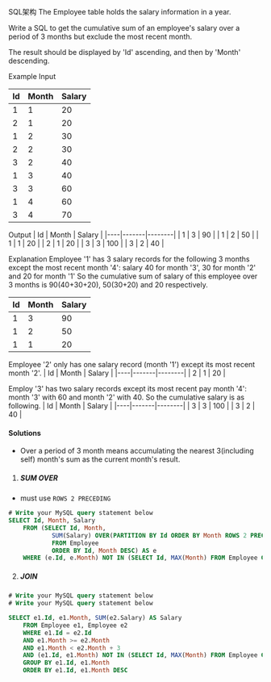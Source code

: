 SQL架构
The Employee table holds the salary information in a year.

Write a SQL to get the cumulative sum of an employee's salary over a period of 3 months but exclude the most recent month.

The result should be displayed by 'Id' ascending, and then by 'Month' descending.

Example
Input

| Id | Month | Salary |
|----|-------|--------|
| 1  | 1     | 20     |
| 2  | 1     | 20     |
| 1  | 2     | 30     |
| 2  | 2     | 30     |
| 3  | 2     | 40     |
| 1  | 3     | 40     |
| 3  | 3     | 60     |
| 1  | 4     | 60     |
| 3  | 4     | 70     |
Output
| Id | Month | Salary |
|----|-------|--------|
| 1  | 3     | 90     |
| 1  | 2     | 50     |
| 1  | 1     | 20     |
| 2  | 1     | 20     |
| 3  | 3     | 100    |
| 3  | 2     | 40     |
 

Explanation
Employee '1' has 3 salary records for the following 3 months except the most recent month '4': salary 40 for month '3', 30 for month '2' and 20 for month '1'
So the cumulative sum of salary of this employee over 3 months is 90(40+30+20), 50(30+20) and 20 respectively.

| Id | Month | Salary |
|----|-------|--------|
| 1  | 3     | 90     |
| 1  | 2     | 50     |
| 1  | 1     | 20     |
Employee '2' only has one salary record (month '1') except its most recent month '2'.
| Id | Month | Salary |
|----|-------|--------|
| 2  | 1     | 20     |
 

Employ '3' has two salary records except its most recent pay month '4': month '3' with 60 and month '2' with 40. So the cumulative salary is as following.
| Id | Month | Salary |
|----|-------|--------|
| 3  | 3     | 100    |
| 3  | 2     | 40     |


#### Solutions

- Over a period of 3 month means accumulating the nearest 3(including self) month's sum as the current month's result.

1. ##### SUM OVER

- must use `ROWS 2 PRECEDING`

```sql
# Write your MySQL query statement below
SELECT Id, Month, Salary
    FROM (SELECT Id, Month, 
            SUM(Salary) OVER(PARTITION BY Id ORDER BY Month ROWS 2 PRECEDING) AS Salary
            FROM Employee
            ORDER BY Id, Month DESC) AS e
    WHERE (e.Id, e.Month) NOT IN (SELECT Id, MAX(Month) FROM Employee GROUP BY Id)
```


2. ##### JOIN

```sql
# Write your MySQL query statement below
# Write your MySQL query statement below

SELECT e1.Id, e1.Month, SUM(e2.Salary) AS Salary
    FROM Employee e1, Employee e2
    WHERE e1.Id = e2.Id
    AND e1.Month >= e2.Month
    AND e1.Month < e2.Month + 3
    AND (e1.Id, e1.Month) NOT IN (SELECT Id, MAX(Month) FROM Employee GROUP BY Id)
    GROUP BY e1.Id, e1.Month
    ORDER BY e1.Id, e1.Month DESC 
```